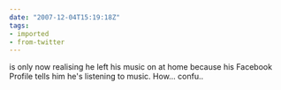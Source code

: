 ```yaml
---
date: "2007-12-04T15:19:18Z"
tags:
- imported
- from-twitter
---
```

is only now realising he left his music on at home because his Facebook Profile tells him he's listening to music. How... confu..
